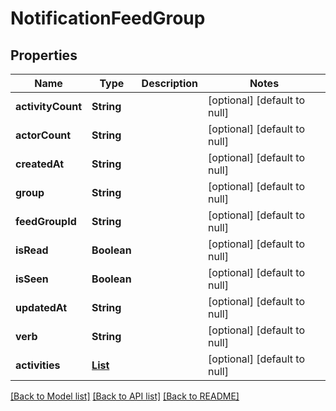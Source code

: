 # NotificationFeedGroup
## Properties

| Name | Type | Description | Notes |
|------------ | ------------- | ------------- | -------------|
| **activityCount** | **String** |  | [optional] [default to null] |
| **actorCount** | **String** |  | [optional] [default to null] |
| **createdAt** | **String** |  | [optional] [default to null] |
| **group** | **String** |  | [optional] [default to null] |
| **feedGroupId** | **String** |  | [optional] [default to null] |
| **isRead** | **Boolean** |  | [optional] [default to null] |
| **isSeen** | **Boolean** |  | [optional] [default to null] |
| **updatedAt** | **String** |  | [optional] [default to null] |
| **verb** | **String** |  | [optional] [default to null] |
| **activities** | [**List**](NotificationActivity.md) |  | [optional] [default to null] |

[[Back to Model list]](../README.md#documentation-for-models) [[Back to API list]](../README.md#documentation-for-api-endpoints) [[Back to README]](../README.md)


